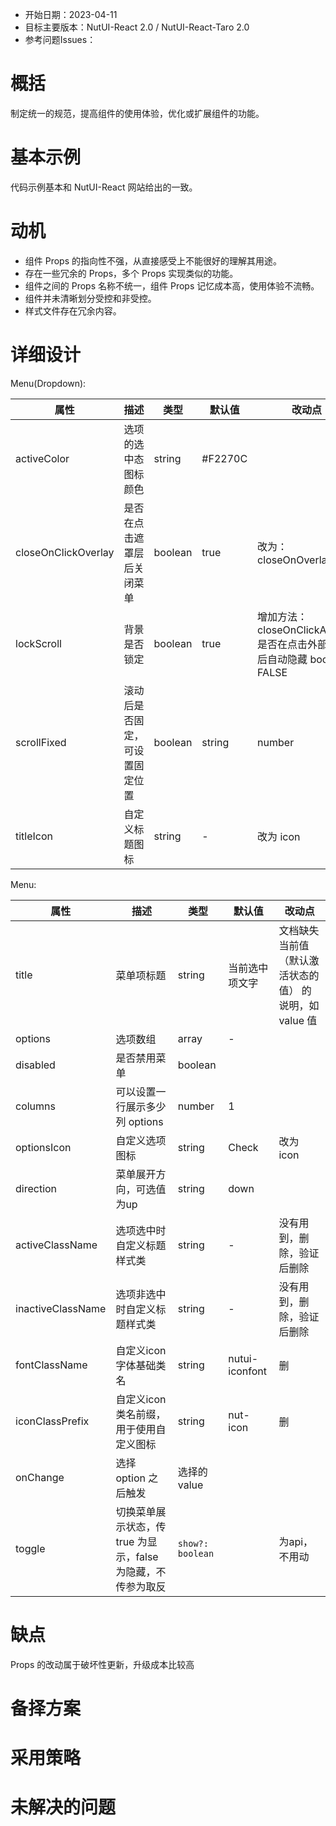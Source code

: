 - 开始日期：2023-04-11
- 目标主要版本：NutUI-React 2.0 / NutUI-React-Taro 2.0
- 参考问题Issues：

# 概括

制定统一的规范，提高组件的使用体验，优化或扩展组件的功能。


# 基本示例

代码示例基本和 NutUI-React 网站给出的一致。


# 动机

- 组件 Props 的指向性不强，从直接感受上不能很好的理解其用途。
- 存在一些冗余的 Props，多个 Props 实现类似的功能。
- 组件之间的 Props 名称不统一，组件 Props 记忆成本高，使用体验不流畅。
- 组件并未清晰划分受控和非受控。
- 样式文件存在冗余内容。


# 详细设计


Menu(Dropdown):

| 属性 | 描述 | 类型 | 默认值 | 改动点 |
| --- | --- | --- | --- | --- |
| activeColor | 选项的选中态图标颜色 | string | #F2270C |  |
| closeOnClickOverlay | 是否在点击遮罩层后关闭菜单 | boolean | true | 改为：closeOnOverlayClick |
| lockScroll | 背景是否锁定 | boolean | true | 增加方法：  closeOnClickAway 是否在点击外部区域后自动隐藏 boolean FALSE |
| scrollFixed | 滚动后是否固定，可设置固定位置 | boolean | string | number | true |  |
| titleIcon | 自定义标题图标 | string | - | 改为 icon |

Menu:
    
| 属性 | 描述 | 类型 | 默认值 | 改动点 |
| --- | --- | --- | --- | --- |
| title | 菜单项标题 | string | 当前选中项文字 | 文档缺失 当前值（默认激活状态的值） 的说明，如 value 值 |
| options | 选项数组 | array | - |  |
| disabled | 是否禁用菜单 | boolean |  |  |
| columns | 可以设置一行展示多少列 options | number | 1 |  |
| optionsIcon | 自定义选项图标 | string | Check | 改为 icon |
| direction | 菜单展开方向，可选值为up | string | down |  |
| activeClassName | 选项选中时自定义标题样式类 | string | - | 没有用到，删除，验证后删除 |
| inactiveClassName | 选项非选中时自定义标题样式类 | string | - | 没有用到，删除，验证后删除 |
| fontClassName | 自定义icon 字体基础类名 | string | nutui-iconfont | 删 |
| iconClassPrefix | 自定义icon 类名前缀，用于使用自定义图标 | string | nut-icon | 删 |
| onChange | 选择 option 之后触发 | 选择的 value |  |  |
| toggle | 切换菜单展示状态，传 true 为显示，false 为隐藏，不传参为取反 | `show?: boolean` |  | 为api，不用动 |


# 缺点

Props 的改动属于破坏性更新，升级成本比较高

# 备择方案


# 采用策略


# 未解决的问题

